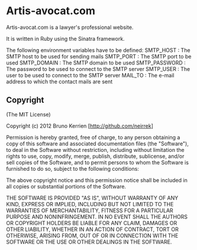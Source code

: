 Artis-avocat.com
================

Artis-avocat.com is a lawyer's professional website.

It is written in Ruby using the Sinatra framework.

The following environment variables have to be defined:
SMTP_HOST     : The SMTP host to be used for sending mails
SMTP_PORT     : The SMTP port to be used
SMTP_DOMAIN   : The SMTP domain to be used
SMTP_PASSWORD : The password to be used to connect to the SMTP server
SMTP_USER     : The user to be used to connect to the SMTP server
MAIL_TO       : The e-mail address to which the contact mails are sent


Copyright
---------

(The MIT License)

Copyright (c) 2012 Bruno Kerrien [http://github.com/neirrek]

Permission is hereby granted, free of charge, to any person obtaining
a copy of this software and associated documentation files (the
"Software"), to deal in the Software without restriction, including
without limitation the rights to use, copy, modify, merge, publish,
distribute, sublicense, and/or sell copies of the Software, and to
permit persons to whom the Software is furnished to do so, subject to
the following conditions:

The above copyright notice and this permission notice shall be
included in all copies or substantial portions of the Software.

THE SOFTWARE IS PROVIDED "AS IS", WITHOUT WARRANTY OF ANY KIND,
EXPRESS OR IMPLIED, INCLUDING BUT NOT LIMITED TO THE WARRANTIES OF
MERCHANTABILITY, FITNESS FOR A PARTICULAR PURPOSE AND
NONINFRINGEMENT. IN NO EVENT SHALL THE AUTHORS OR COPYRIGHT HOLDERS BE
LIABLE FOR ANY CLAIM, DAMAGES OR OTHER LIABILITY, WHETHER IN AN ACTION
OF CONTRACT, TORT OR OTHERWISE, ARISING FROM, OUT OF OR IN CONNECTION
WITH THE SOFTWARE OR THE USE OR OTHER DEALINGS IN THE SOFTWARE.
